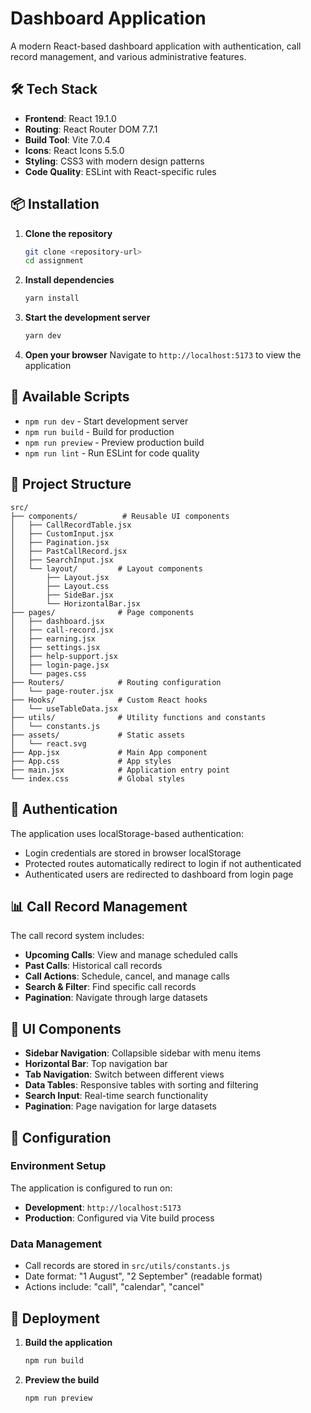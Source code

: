 # Dashboard Application

A modern React-based dashboard application with authentication, call record management, and various administrative features.


## 🛠️ Tech Stack

- **Frontend**: React 19.1.0
- **Routing**: React Router DOM 7.7.1
- **Build Tool**: Vite 7.0.4
- **Icons**: React Icons 5.5.0
- **Styling**: CSS3 with modern design patterns
- **Code Quality**: ESLint with React-specific rules

## 📦 Installation

1. **Clone the repository**
   ```bash
   git clone <repository-url>
   cd assignment
   ```

2. **Install dependencies**
   ```bash
   yarn install
   ```

3. **Start the development server**
   ```bash
   yarn dev
   ```

4. **Open your browser**
   Navigate to `http://localhost:5173` to view the application

## 🚀 Available Scripts

- `npm run dev` - Start development server
- `npm run build` - Build for production
- `npm run preview` - Preview production build
- `npm run lint` - Run ESLint for code quality

## 📁 Project Structure

```
src/
├── components/          # Reusable UI components
│   ├── CallRecordTable.jsx
│   ├── CustomInput.jsx
│   ├── Pagination.jsx
│   ├── PastCallRecord.jsx
│   ├── SearchInput.jsx
│   └── layout/         # Layout components
│       ├── Layout.jsx
│       ├── Layout.css
│       ├── SideBar.jsx
│       └── HorizontalBar.jsx
├── pages/              # Page components
│   ├── dashboard.jsx
│   ├── call-record.jsx
│   ├── earning.jsx
│   ├── settings.jsx
│   ├── help-support.jsx
│   ├── login-page.jsx
│   └── pages.css
├── Routers/            # Routing configuration
│   └── page-router.jsx
├── Hooks/              # Custom React hooks
│   └── useTableData.jsx
├── utils/              # Utility functions and constants
│   └── constants.js
├── assets/             # Static assets
│   └── react.svg
├── App.jsx             # Main App component
├── App.css             # App styles
├── main.jsx            # Application entry point
└── index.css           # Global styles
```

## 🔐 Authentication

The application uses localStorage-based authentication:
- Login credentials are stored in browser localStorage
- Protected routes automatically redirect to login if not authenticated
- Authenticated users are redirected to dashboard from login page

## 📊 Call Record Management

The call record system includes:
- **Upcoming Calls**: View and manage scheduled calls
- **Past Calls**: Historical call records
- **Call Actions**: Schedule, cancel, and manage calls
- **Search & Filter**: Find specific call records
- **Pagination**: Navigate through large datasets

## 🎨 UI Components

- **Sidebar Navigation**: Collapsible sidebar with menu items
- **Horizontal Bar**: Top navigation bar
- **Tab Navigation**: Switch between different views
- **Data Tables**: Responsive tables with sorting and filtering
- **Search Input**: Real-time search functionality
- **Pagination**: Page navigation for large datasets

## 🔧 Configuration

### Environment Setup
The application is configured to run on:
- **Development**: `http://localhost:5173`
- **Production**: Configured via Vite build process

### Data Management
- Call records are stored in `src/utils/constants.js`
- Date format: "1 August", "2 September" (readable format)
- Actions include: "call", "calendar", "cancel"

## 🚀 Deployment

1. **Build the application**
   ```bash
   npm run build
   ```

2. **Preview the build**
   ```bash
   npm run preview
   ```
